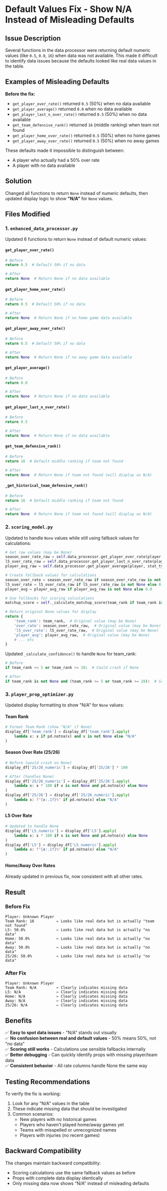 # Default Values Fix - Show N/A Instead of Misleading Defaults

## Issue Description

Several functions in the data processor were returning default numeric values (like `0.5`, `0.0`, `16`) when data was not available. This made it difficult to identify data issues because the defaults looked like real data values in the table.

## Examples of Misleading Defaults

**Before the fix:**
- `get_player_over_rate()` returned `0.5` (50%) when no data available
- `get_player_average()` returned `0.0` when no data available  
- `get_player_last_n_over_rate()` returned `0.5` (50%) when no data available
- `get_team_defensive_rank()` returned `16` (middle ranking) when team not found
- `get_player_home_over_rate()` returned `0.5` (50%) when no home games
- `get_player_away_over_rate()` returned `0.5` (50%) when no away games

These defaults made it impossible to distinguish between:
- A player who actually had a 50% over rate
- A player with no data available

## Solution

Changed all functions to return `None` instead of numeric defaults, then updated display logic to show **"N/A"** for `None` values.

## Files Modified

### 1. `enhanced_data_processor.py`

Updated 6 functions to return `None` instead of default numeric values:

#### `get_player_over_rate()`
```python
# Before
return 0.5  # Default 50% if no data

# After  
return None  # Return None if no data available
```

#### `get_player_home_over_rate()`
```python
# Before
return 0.5  # Default 50% if no data

# After
return None  # Return None if no home game data available
```

#### `get_player_away_over_rate()`
```python
# Before
return 0.5  # Default 50% if no data

# After
return None  # Return None if no away game data available
```

#### `get_player_average()`
```python
# Before
return 0.0

# After
return None  # Return None if no data available
```

#### `get_player_last_n_over_rate()`
```python
# Before
return 0.5

# After
return None  # Return None if no data available
```

#### `get_team_defensive_rank()`
```python
# Before
return 16  # Default middle ranking if team not found

# After
return None  # Return None if team not found (will display as N/A)
```

#### `_get_historical_team_defensive_rank()`
```python
# Before
return 16  # Default middle ranking if team not found

# After
return None  # Return None if team not found (will display as N/A)
```

### 2. `scoring_model.py`

Updated to handle `None` values while still using fallback values for calculations:

```python
# Get raw values (may be None)
season_over_rate_raw = self.data_processor.get_player_over_rate(player, stat_type, line)
l5_over_rate_raw = self.data_processor.get_player_last_n_over_rate(player, stat_type, line, n=5)
player_avg_raw = self.data_processor.get_player_average(player, stat_type)

# Create fallback values for calculations
season_over_rate = season_over_rate_raw if season_over_rate_raw is not None else 0.5
l5_over_rate = l5_over_rate_raw if l5_over_rate_raw is not None else 0.5
player_avg = player_avg_raw if player_avg_raw is not None else 0.0

# Use fallbacks for scoring calculations
matchup_score = self._calculate_matchup_score(team_rank if team_rank is not None else 16, stat_type)

# Return original None values for display
return {
    'team_rank': team_rank,  # Original value (may be None)
    'over_rate': season_over_rate_raw,  # Original value (may be None)
    'l5_over_rate': l5_over_rate_raw,  # Original value (may be None)
    'player_avg': player_avg_raw,  # Original value (may be None)
    # ... etc
}
```

Updated `_calculate_confidence()` to handle `None` for team_rank:
```python
# Before
if team_rank <= 5 or team_rank >= 28:  # Could crash if None

# After
if team_rank is not None and (team_rank <= 5 or team_rank >= 28):  # Safe
```

### 3. `player_prop_optimizer.py`

Updated display formatting to show "N/A" for `None` values:

#### Team Rank
```python
# Format Team Rank (show "N/A" if None)
display_df['team_rank'] = display_df['team_rank'].apply(
    lambda x: x if pd.notna(x) and x is not None else "N/A"
)
```

#### Season Over Rate (25/26)
```python
# Before (would crash on None)
display_df['25/26_numeric'] = display_df['25/26'] * 100

# After (handles None)
display_df['25/26_numeric'] = display_df['25/26'].apply(
    lambda x: x * 100 if x is not None and pd.notna(x) else None
)
display_df['25/26'] = display_df['25/26_numeric'].apply(
    lambda x: f"{x:.1f}%" if pd.notna(x) else "N/A"
)
```

#### L5 Over Rate
```python
# Updated to handle None
display_df['L5_numeric'] = display_df['L5'].apply(
    lambda x: x * 100 if x is not None and pd.notna(x) else None
)
display_df['L5'] = display_df['L5_numeric'].apply(
    lambda x: f"{x:.1f}%" if pd.notna(x) else "N/A"
)
```

#### Home/Away Over Rates
Already updated in previous fix, now consistent with all other rates.

## Result

### Before Fix
```
Player: Unknown Player
Team Rank: 16          ← Looks like real data but is actually "team not found"
L5: 50.0%              ← Looks like real data but is actually "no data"
Home: 50.0%            ← Looks like real data but is actually "no data"
Away: 50.0%            ← Looks like real data but is actually "no data"
25/26: 50.0%           ← Looks like real data but is actually "no data"
```

### After Fix
```
Player: Unknown Player
Team Rank: N/A         ← Clearly indicates missing data
L5: N/A                ← Clearly indicates missing data
Home: N/A              ← Clearly indicates missing data
Away: N/A              ← Clearly indicates missing data
25/26: N/A             ← Clearly indicates missing data
```

## Benefits

✅ **Easy to spot data issues** - "N/A" stands out visually  
✅ **No confusion between real and default values** - 50% means 50%, not "no data"  
✅ **Scoring still works** - Calculations use sensible fallbacks internally  
✅ **Better debugging** - Can quickly identify props with missing player/team data  
✅ **Consistent behavior** - All rate columns handle None the same way

## Testing Recommendations

To verify the fix is working:

1. Look for any "N/A" values in the table
2. These indicate missing data that should be investigated
3. Common scenarios:
   - New players with no historical games
   - Players who haven't played home/away games yet
   - Teams with misspelled or unrecognized names
   - Players with injuries (no recent games)

## Backward Compatibility

The changes maintain backward compatibility:
- Scoring calculations use the same fallback values as before
- Props with complete data display identically
- Only missing data now shows "N/A" instead of misleading defaults

